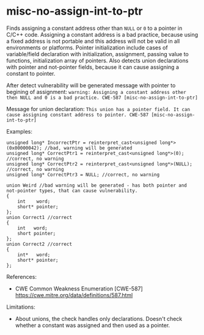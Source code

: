 misc-no-assign-int-to-ptr
=========================

Finds assigning a constant address other than `NULL` or `0` to a pointer in C/C++ code.
Assigning a constant address is a bad practice, because using a fixed address is not 
portable and this address will not be valid in all environments or platforms.
Pointer initialization include cases of variable/field declaration with initialization, assignment,
passing value to functions, initialization array of pointers.
Also detects union declarations with pointer and not-pointer fields, because it can cause assigning a constant
to pointer.

After detect vulnerability will be generated message with pointer to begining of assignment:
``warning: Assigning a constant address other then NULL and 0 is a bad practice. CWE-587 [misc-no-assign-int-to-ptr]``

Message for union declaration:
``This union has a pointer field. It can cause assigning constant address to pointer. CWE-587 [misc-no-assign-int-to-ptr]``


Examples:


    unsigned long* IncorrectPtr = reinterpret_cast<unsigned long*>(0x00000042); //bad, warning will be generated
    unsigned long* CorrectPtr1 = reinterpret_cast<unsigned long*>(0);    //correct, no warning
    unsigned long* CorrectPtr2 = reinterpret_cast<unsigned long*>(NULL); //correct, no warning
    unsigned long* CorrectPtr3 = NULL; //correct, no warning

    union Weird //bad warning will be generated - has both pointer and not-pointer types, that can cause vulnerability.
    {
        int    word;
        short* pointer;
    };
    union Correct1 //correct
    {
        int   word;
        short pointer;
    };
    union Correct2 //correct
    {
        int*   word;
        short* pointer;
    };
    
References:

* CWE Common Weakness Enumeration [CWE-587]  https://cwe.mitre.org/data/definitions/587.html

Limitations:

* About unions, the check handles only declarations. Doesn't check whether a constant was assigned and then used
  as a pointer.
